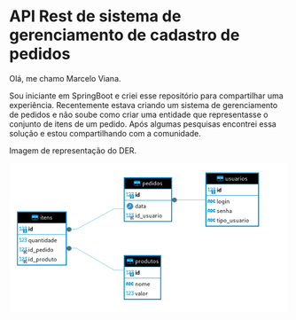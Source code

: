 
# API Rest de sistema de gerenciamento de cadastro de pedidos

Olá, me chamo Marcelo Viana.

Sou iniciante em SpringBoot e criei esse repositório para compartilhar uma experiência. Recentemente estava criando um sistema de gerenciamento de pedidos e não soube como criar uma entidade que representasse o conjunto de itens de um pedido. Após algumas pesquisas encontrei essa solução e estou compartilhando com a comunidade.

Imagem de representação do DER.

![DER](imagens/der.png)
